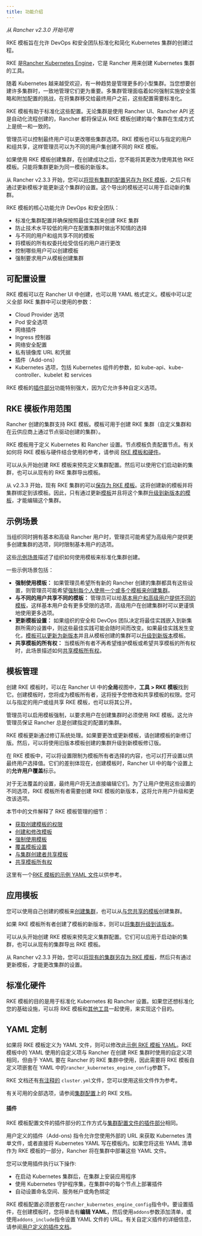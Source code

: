 ```yaml
---
title: 功能介绍
---
```


_从 Rancher v2.3.0 开始可用_

RKE 模板旨在允许 DevOps 和安全团队标准化和简化 Kubernetes 集群的创建过程。

RKE 是[Rancher Kubernetes Engine](https://rancher.com/docs/rke/latest/en/)，它是 Rancher 用来创建 Kubernetes 集群的工具。

随着 Kubernetes 越来越受欢迎，有一种趋势是管理更多的小型集群。当您想要创建许多集群时，一致地管理它们更为重要。多集群管理面临着如何强制实施安全策略和附加配置的挑战，在将集群移交给最终用户之前，这些配置需要标准化。

RKE 模板有助于标准化这些配置。无论集群是使用 Rancher UI、Rancher API 还是自动化流程创建的，Rancher 都将保证从 RKE 模板创建的每个集群在生成方式上是统一和一致的。

管理员可以控制最终用户可以更改哪些集群选项。RKE 模板也可以与指定的用户和组共享，这样管理员可以为不同的用户集创建不同的 RKE 模板。

如果使用 RKE 模板创建集群，在创建成功之后，您不能将其更改为使用其他 RKE 模板。只能将集群更新为同一模板的新版本。

从 Rancher v2.3.3 开始，您可以[将现有集群的配置另存为 RKE 模板](/docs/admin-settings/rke-templates/applying-templates/_index)，之后只有通过更新模板才能更新这个集群的设置。这个导出的模板还可以用于启动新的集群。

RKE 模板的核心功能允许 DevOps 和安全团队：

- 标准化集群配置并确保按照最佳实践来创建 RKE 集群
- 防止技术水平较低的用户在配置集群时做出不知情的选择
- 与不同的用户和组共享不同的模板
- 将模板的所有权委托给受信任的用户进行更改
- 控制哪些用户可以创建模板
- 强制要求用户从模板创建集群

## 可配置设置

RKE 模板可以在 Rancher UI 中创建，也可以用 YAML 格式定义。模板中可以定义全部 RKE 集群中可以使用的参数：

- Cloud Provider 选项
- Pod 安全选项
- 网络插件
- Ingress 控制器
- 网络安全配置
- 私有镜像库 URL 和凭据
- 插件（Add-ons）
- Kubernetes 选项，包括 Kubernetes 组件的参数，如 kube-api、kube-controller、kubelet 和 services

RKE 模板的[插件部分](#插件)功能特别强大，因为它允许多种自定义选项。

## RKE 模板作用范围

Rancher 创建的集群支持 RKE 模板。模板可用于创建 RKE 集群（自定义集群和在云供应商上通过节点驱动创建的集群）。

RKE 模板用于定义 Kubernetes 和 Rancher 设置。节点模板负责配置节点。有关如何将 RKE 模板与硬件结合使用的参考，请参阅 [RKE 模板和硬件](/docs/admin-settings/rke-templates/rke-templates-and-hardware/_index)。

可以从头开始创建 RKE 模板来预先定义集群配置。然后可以使用它们启动新的集群，也可以从现有的 RKE 集群导出模板。

从 v2.3.3 开始，现有 RKE 集群的可以[保存为 RKE 模板](/docs/admin-settings/rke-templates/applying-templates/_index)。这将创建新的模板并将集群绑定到该模板。因此，只有通过更新[模板](/docs/admin-settings/rke-templates/creating-and-revising/_index)并且将这个集群[升级到新版本的模板](/docs/admin-settings/rke-templates/creating-and-revising/_index)，才能编辑这个集群。

## 示例场景

当组织同时拥有基本和高级 Rancher 用户时，管理员可能希望为高级用户提供更多创建集群的选项，同时限制基本用户的选项。

这些[示例场景](/docs/admin-settings/rke-templates/example-scenarios/_index)描述了组织如何使用模板来标准化集群创建。

一些示例场景包括：

- **强制使用模板：** 如果管理员希望所有新的 Rancher 创建的集群都具有这些设置，则管理员可能希望[强制每个人使用一个或多个模板来创建集群](/docs/admin-settings/rke-templates/example-scenarios/_index)。
- **与不同的用户共享不同的模板：** 管理员可以给[基本用户和高级用户提供不同的模板](/docs/admin-settings/rke-templates/example-scenarios/_index)，这样基本用户会有更多受限的选项，高级用户在创建集群时可以更谨慎地使用更多选项。
- **更新模板设置：** 如果组织的安全和 DevOps 团队决定将最佳实践嵌入到新集群所需的设置中，则这些最佳实践可能会随时间而改变。如果最佳实践发生变化，[模板可以更新为新版本](/docs/admin-settings/rke-templates/example-scenarios/_index)并且从模板创建的集群可以[升级到新版本](/docs/admin-settings/rke-templates/creating-and-revising/_index)模板。
- **共享模板的所有权：** 当模板所有者不再希望维护模板或希望共享模板的所有权时，此场景描述如何[共享模板所有权](/docs/admin-settings/rke-templates/example-scenarios/_index)。

## 模板管理

创建 RKE 模板时，可以在 Rancher UI 中的**全局**视图中，**工具 > RKE 模板**找到它。创建模板时，您将成为模板所有者，这将授予您修改和共享模板的权限。您可以与指定的用户或组共享 RKE 模板，也可以将其公开。

管理员可以启用模板强制，以要求用户在创建集群时必须使用 RKE 模板。这允许管理员保证 Rancher 总是创建指定的配置的集群。

RKE 模板更新通过修订系统处理。如果要更改或更新模板，请创建模板的新修订版。然后，可以将使用旧版本模板创建的集群升级到新模板修订版。

在 RKE 模板中，可以将设置限制为模板所有者选择的内容，也可以打开设置以供最终用户选择值。它们的差别体现在，创建模板时，Rancher UI 中的每个设置上的**允许用户覆盖**标示。

对于无法覆盖的设置，最终用户将无法直接编辑它们。为了让用户使用这些设置的不同选项，RKE 模板所有者需要创建 RKE 模板的新版本，这将允许用户升级和更改该选项。

本节中的文件解释了 RKE 模板管理的细节：

- [获取创建模板的权限](/docs/admin-settings/rke-templates/creator-permissions/_index)
- [创建和修改模板](/docs/admin-settings/rke-templates/creating-and-revising/_index)
- [强制使用模板](/docs/admin-settings/rke-templates/enforcement/_index)
- [覆盖模板设置](/docs/admin-settings/rke-templates/overrides/_index)
- [与集群创建者共享模板](/docs/admin-settings/rke-templates/template-access-and-sharing/_index)
- [共享模板所有权](/docs/admin-settings/rke-templates/template-access-and-sharing/_index)

这里有一个[RKE 模板的示例 YAML 文件](/docs/admin-settings/rke-templates/example-yaml/_index)以供参考。

## 应用模板

您可以使用自己创建的模板来[创建集群](/docs/admin-settings/rke-templates/applying-templates/_index)，也可以从[与您共享的模板](/docs/admin-settings/rke-templates/template-access-and-sharing/_index)创建集群。

如果 RKE 模板所有者创建了模板的新版本，则可以[将集群升级到该版本](/docs/admin-settings/rke-templates/applying-templates/_index)。

可以从头开始创建 RKE 模板来预先定义集群配置。它们可以应用于启动新的集群，也可以从现有的集群导出 RKE 模板。

从 Rancher v2.3.3 开始，您可以[将现有的集群另存为 RKE 模板](/docs/admin-settings/rke-templates/applying-templates/_index)，然后只有通过更新模板，才能更改集群的设置。

## 标准化硬件

RKE 模板的目的是用于标准化 Kubernetes 和 Rancher 设置。如果您还想标准化您的基础设施，可以将 RKE 模板和[其他工具](/docs/admin-settings/rke-templates/rke-templates-and-hardware/_index)一起使用，来实现这个目的。

## YAML 定制

如果将 RKE 模板定义为 YAML 文件，则可以修改此[示例 RKE 模板 YAML](/docs/admin-settings/rke-templates/example-yaml/_index)。RKE 模板中的 YAML 使用的自定义项与 Rancher 在创建 RKE 集群时使用的自定义项相同，但由于 YAML 要在 Rancher 的 RKE 集群中使用，因此需要将 RKE 模板自定义项嵌套在 YAML 中的`rancher_kubernetes_engine_config`参数下。

RKE 文档还有[有注释的](https://rancher.com/docs/rke/latest/en/example-yamls/) `cluster.yml`文件，您可以使用这些文件作为参考。

有关可用的全部选项，请参阅[集群配置](https://rancher.com/docs/rke/latest/en/config-options/)上的 RKE 文档。

#### 插件

RKE 模板配置文件的插件部分的工作方式与[集群配置文件的插件部分](https://rancher.com/docs/rke/latest/en/config-options/add-ons/)相同。

用户定义的插件（Add-ons) 指令允许您使用外部的 URL 来获取 Kubernetes 清单文件，或者直接将 Kubernetes YAML 写在模板内。如果您将这些 YAML 清单作为 RKE 模板的一部分，Rancher 将在集群中部署这些 YAML 文件。

您可以使用插件执行以下操作:

- 在启动 Kubernetes 集群后，在集群上安装应用程序
- 使用 Kubernetes 守护程序集，在集群中的每个节点上部署插件
- 自动设置命名空间、服务帐户或角色绑定

RKE 模板配置必须嵌套在`rancher_kubernetes_engine_config`指令中。要设置插件，在创建模板时，您将单击有**编辑 YAML**，然后使用`addons`参数添加清单，或使用`addons_include`指令设置 YAML 文件的 URL。有关自定义插件的详细信息，请参阅[用户定义的插件文档](https://rancher.com/docs/rke/latest/en/config-options/add-ons/user-defined-add-ons/)。
